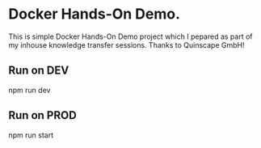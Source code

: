 # Docker Hands-On Demo.

This is simple Docker Hands-On Demo project which I pepared as part of my inhouse knowledge transfer sessions. Thanks to Quinscape GmbH! 

## Run on DEV
npm run dev

## Run on PROD
npm run start
